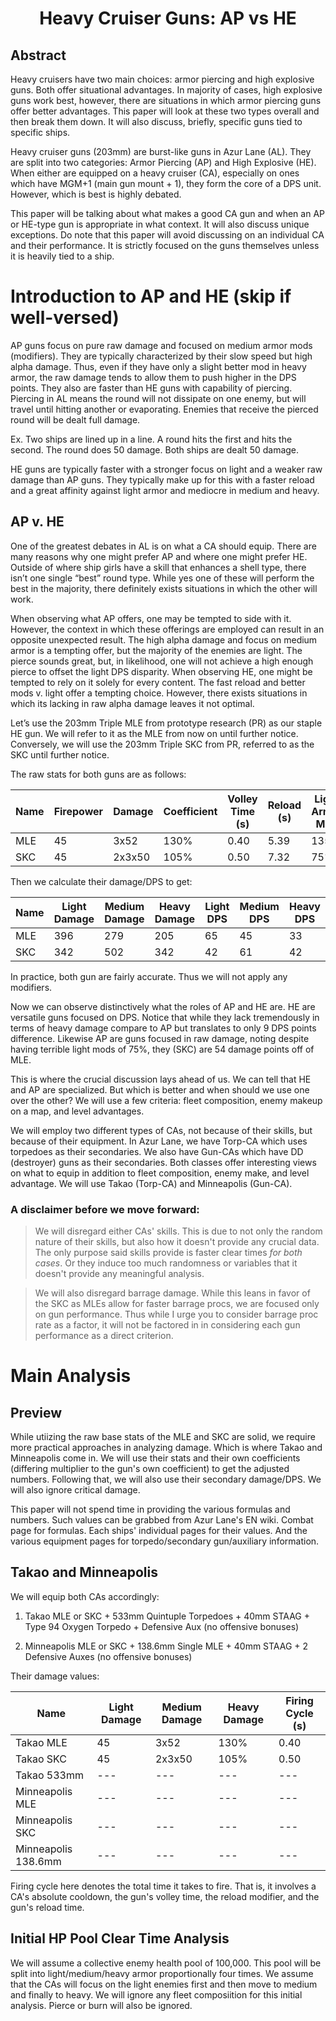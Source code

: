<body>
  <h1 align="center">
    Heavy Cruiser Guns: AP vs HE
  </h1>
</body>

## Abstract
Heavy cruisers have two main choices: armor piercing and high explosive guns. Both offer situational advantages. In majority of cases, high explosive guns work best, however, there are situations in which armor piercing guns offer better advantages. This paper will look at these two types overall and then break them down. It will also discuss, briefly, specific guns tied to specific ships.

Heavy cruiser guns (203mm) are burst-like guns in Azur Lane (AL). They are split into two categories: Armor Piercing (AP) and High Explosive (HE). When either are equipped on a heavy cruiser (CA), especially on ones which have MGM+1 (main gun mount + 1), they form the core of a DPS unit. However, which is best is highly debated. 

This paper will be talking about what makes a good CA gun and when an AP or HE-type gun is appropriate in what context. It will also discuss unique exceptions. Do note that this paper will avoid discussing on an individual CA and their performance. It is strictly focused on the guns themselves unless it is heavily tied to a ship.

# Introduction to AP and HE (skip if well-versed)
AP guns focus on pure raw damage and focused on medium armor mods (modifiers). They are typically characterized by their slow speed but high alpha damage. Thus, even if they have only a slight better mod in heavy armor, the raw damage tends to allow them to push higher in the DPS points. They also are faster than HE guns with capability of piercing. Piercing in AL means the round will not dissipate on one enemy, but will travel until hitting another or evaporating. Enemies that receive the pierced round will be dealt full damage.

Ex. Two ships are lined up in a line. A round hits the first and hits the second. The round does 50 damage. Both ships are dealt 50 damage.

HE guns are typically faster with a stronger focus on light and a weaker raw damage than AP guns. They typically make up for this with a faster reload and a great affinity against light armor and mediocre in medium and heavy.

## AP v. HE
One of the greatest debates in AL is on what a CA should equip. There are many reasons why one might prefer AP and where one might prefer HE. Outside of where ship girls have a skill that enhances a shell type, there isn’t one single “best” round type. While yes one of these will perform the best in the majority, there definitely exists situations in which the other will work.

When observing what AP offers, one may be tempted to side with it. However, the context in which these offerings are employed can result in an opposite unexpected result. The high alpha damage and focus on medium armor is a tempting offer, but the majority of the enemies are light. The pierce sounds great, but, in likelihood, one will not achieve a high enough pierce to offset the light DPS disparity.
When observing HE, one might be tempted to rely on it solely for every content. The fast reload and better mods v. light offer a tempting choice. However, there exists situations in which its lacking in raw alpha damage leaves it not optimal.

Let’s use the 203mm Triple MLE from prototype research (PR) as our staple HE gun. We will refer to it as the MLE from now on until further notice. Conversely, we will use the 203mm Triple SKC from PR, referred to as the SKC until further notice. 

The raw stats for both guns are as follows:

| Name | Firepower | Damage | Coefficient | Volley Time (s) | Reload (s) | Light Armor Mod | Medium Armor Mod | Heavy Armor Mod|
| --- | --- | --- | --- | --- | --- | --- | --- | --- |
| MLE | 45 | 3x52 | 130% | 0.40 | 5.39 | 135% | 95% | 70% |
| SKC | 45 | 2x3x50 | 105% | 0.50 | 7.32 | 75% | 110% | 75% |

Then we calculate their damage/DPS to get:

| Name | Light Damage | Medium Damage | Heavy Damage | Light DPS | Medium DPS | Heavy DPS |
| --- | --- | --- | --- | --- | --- | --- |
| MLE | 396 | 279 | 205 | 65 | 45 | 33 |
| SKC | 342 | 502 | 342 | 42 | 61 | 42 |

In practice, both gun are fairly accurate. Thus we will not apply any modifiers.

Now we can observe distinctively what the roles of AP and HE are. HE are versatile guns focused on DPS. Notice that while they lack tremendously in terms of heavy damage compare to AP but translates to only 9 DPS points difference. Likewise AP are guns focused in raw damage, noting despite having terrible light mods of 75%, they (SKC) are 54 damage points off of MLE.

This is where the crucial discussion lays ahead of us. We can tell that HE and AP are specialized. But which is better and when should we use one over the other? We will use a few criteria: fleet composition, enemy makeup on a map, and level advantages. 

We will employ two different types of CAs, not because of their skills, but because of their equipment. In Azur Lane, we have Torp-CA which uses torpedoes as their secondaries. We also have Gun-CAs which have DD (destroyer) guns as their secondaries. Both classes offer interesting views on what to equip in addition to fleet composition, enemy make, and level advantage. We will use Takao (Torp-CA) and Minneapolis (Gun-CA). 

### A disclaimer before we move forward:

> We will disregard either CAs' skills. This is due to not only the random nature of their skills, but also how it doesn't provide any crucial data. The only purpose said skills provide is faster clear times _for both cases_. Or they induce too much randomness or variables that it doesn't provide any meaningful analysis.

> We will also disregard barrage damage. While this leans in favor of the SKC as MLEs allow for faster barrage procs, we are focused only on gun performance. Thus while I urge you to consider barrage proc rate as a factor, it will not be factored in in considering each gun performance as a direct criterion.

# Main Analysis

## Preview

While utiizing the raw base stats of the MLE and SKC are solid, we require more practical approaches in analyzing damage. Which is where Takao and Minneapolis come in. We will use their stats and their own coefficients (differing multiplier to the gun's own coefficient) to get the adjusted numbers. Following that, we will also use their secondary damage/DPS. We will also ignore critical damage.

This paper will not spend time in providing the various formulas and numbers. Such values can be grabbed from Azur Lane's EN wiki. Combat page for formulas. Each ships' individual pages for their values. And the various equipment pages for torpedo/secondary gun/auxiliary information.

## Takao and Minneapolis

We will equip both CAs accordingly:
1. Takao
MLE or SKC + 533mm Quintuple Torpedoes + 40mm STAAG + Type 94 Oxygen Torpedo + Defensive Aux (no offensive bonuses)

2. Minneapolis
MLE or SKC + 138.6mm Single MLE + 40mm STAAG + 2 Defensive Auxes (no offensive bonuses)

Their damage values:

| Name | Light Damage | Medium Damage | Heavy Damage | Firing Cycle (s) |
| --- | --- | --- | --- | --- |
| Takao MLE | 45 | 3x52 | 130% | 0.40 |
| Takao SKC | 45 | 2x3x50 | 105% | 0.50 |
| Takao 533mm | --- | --- | --- | --- |
| Minneapolis MLE | --- | --- | --- | --- |
| Minneapolis SKC | --- | --- | --- | --- |
| Minneapolis 138.6mm | --- | --- | --- | --- |

Firing cycle here denotes the total time it takes to fire. That is, it involves a CA's absolute cooldown, the gun's volley time, the reload modifier, and the gun's reload time.

## Initial HP Pool Clear Time Analysis

We will assume a collective enemy health pool of 100,000. This pool will be split into light/medium/heavy armor proportionally four times. We assume that the CAs will focus on the light enemies first and then move to medium and finally to heavy. We will ignore any fleet composiition for this initial analysis. Pierce or burn will also be ignored.


